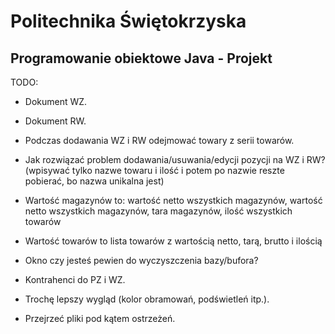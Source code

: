 ﻿Politechnika Świętokrzyska
==========================
Programowanie obiektowe Java - Projekt
--------------------------------------

TODO:

* Dokument WZ.
* Dokument RW.
* Podczas dodawania WZ i RW odejmować towary z serii towarów.
* Jak rozwiązać problem dodawania/usuwania/edycji pozycji na WZ i RW? (wpisywać tylko nazwe towaru i ilość i potem po nazwie reszte pobierać, bo nazwa unikalna jest)

* Wartość magazynów to: wartość netto wszystkich magazynów, wartość netto wszystkich magazynów, tara magazynów, ilość wszystkich towarów
* Wartość towarów to lista towarów z wartością netto, tarą, brutto i ilością

* Okno czy jesteś pewien do wyczyszczenia bazy/bufora?
* Kontrahenci do PZ i WZ.
* Trochę lepszy wygląd (kolor obramowań, podświetleń itp.).

* Przejrzeć pliki pod kątem ostrzeżeń.